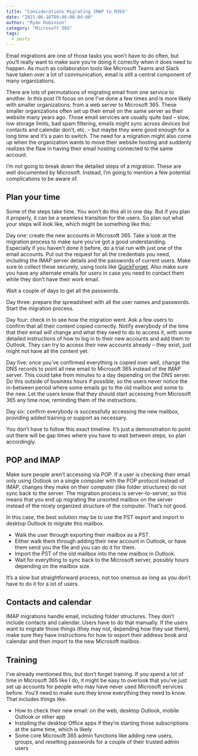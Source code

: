 ```yaml
---
title: "Considerations Migrating IMAP to M365"
date: "2021-06-16T09:46:00-04:00"
author: "Ryan Robinson"
category: "Microsoft 365"
tags:
  - posts
---
```


Email migrations are one of those tasks you won’t have to do often, but you’ll really want to make sure you’re doing it correctly when it does need to happen. As much as collaboration tools like Microsoft Teams and Slack have taken over a lot of communication, email is still a central component of many organizations.

There are lots of permutations of migrating email from one service to another. In this post I’ll focus on one I’ve done a few times and is more likely with smaller organizations: from a web server to Microsoft 365. These smaller organizations often set up their email on the same server as their website many years ago. Those email services are usually quite bad – slow, low storage limits, bad spam filtering, emails might sync across devices but contacts and calendar don’t, etc. – but maybe they were good enough for a long time and it’s a pain to switch. The need for a migration might also come up when the organization wants to move their website hosting and suddenly realizes the flaw in having their email hosting connected to the same account.

I’m not going to break down the detailed steps of a migration. These are well documented by Microsoft. Instead, I’m going to mention a few potential complications to be aware of.

## Plan your time

Some of the steps take time. You won’t do this all in one day. But if you plan it properly, it can be a seamless transition for the users. So plan out what your steps will look like, which might be something like this:

Day one: create the new accounts in Microsoft 365. Take a look at the migration process to make sure you’ve got a good understanding. Especially if you haven’t done it before, do a trial run with just one of the email accounts. Put out the request for all the credentials you need, including the IMAP server details and the passwords of current users. Make sure to collect these securely, using tools like [QuickForget](https://quickforget.com). Also make sure you have any alternate emails for users in case you need to contact them while they don’t have their work email.

Wait a couple of days to get all the passwords.

Day three: prepare the spreadsheet with all the user names and passwords. Start the migration process.

Day four: check in to see how the migration went. Ask a few users to confirm that all their content copied correctly. Notify everybody of the time that their email will change and what they need to do to access it, with some detailed instructions of how to log in to their new accounts and add them to Outlook. They can try to access their new accounts already – they exist, just might not have all the content yet.

Day five: once you’ve confirmed everything is copied over well, change the DNS records to point all new email to Microsoft 365 instead of the IMAP server. This could take from minutes to a day depending on the DNS server. Do this outside of business hours if possible, so the users never notice the in-between period where some emails go to the old mailbox and some to the new. Let the users know that they should start accessing from Microsoft 365 any time now, reminding them of the instructions.

Day six: confirm everybody is successfully accessing the new mailbox, providing added training or support as necessary.

You don’t have to follow this exact timeline. It’s just a demonstration to point out there will be gap times where you have to wait between steps, so plan accordingly.

## POP and IMAP

Make sure people aren’t accessing via POP. If a user is checking their email only using Outlook on a single computer with the POP protocol instead of IMAP, changes they make on their computer (like folder structures) do not sync back to the server. The migration process is server-to-server, so this means that you end up migrating the unsorted mailbox on the server instead of the nicely organized structure of the computer. That’s not good.

In this case, the best solution may be to use the PST export and import in desktop Outlook to migrate this mailbox.

- Walk the user through exporting their mailbox as a PST.
- Either walk them through adding their new account in Outlook, or have them send you the file and you can do it for them.
- Import the PST of the old mailbox into the new mailbox in Outlook.
- Wait for everything to sync back to the Microsoft server, possibly hours depending on the mailbox size.

It’s a slow but straightforward process, not too onerous as long as you don’t have to do it for a lot of users.

## Contacts and calendar

IMAP migrations handle email, including folder structures. They don’t include contacts and calendar. Users have to do that manually. If the users want to migrate those things (they may not, depending how they use them), make sure they have instructions for how to export their address book and calendar and then import to the new Microsoft mailbox.

## Training

I’ve already mentioned this, but don’t forget training. If you spend a lot of time in Microsoft 365 like I do, it might be easy to overlook that you’ve just set up accounts for people who may have never used Microsoft services before. You’ll need to make sure they know everything they need to know. That includes things like:

- How to check their new email: on the web, desktop Outlook, mobile Outlook or other app
- Installing the desktop Office apps if they’re starting those subscriptions at the same time, which is likely
- Some core Microsoft 365 admin functions like adding new users, groups, and resetting passwords for a couple of their trusted admin users
